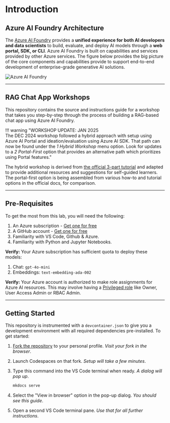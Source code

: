 # Introduction

## Azure AI Foundry Architecture

The [Azure AI Foundry](https://learn.microsoft.com/en-us/azure/ai-studio/concepts/architecture) provides a **unified experience for both AI developers and data scientists** to build, evaluate, and deploy AI models through a **web portal, SDK, or CLI**. Azure AI Foundry is built on capabilities and services provided by other Azure services. The figure below provides the big picture of the core components and capabilities provide to support end-to-end development of enterprise-grade generative AI solutions.

![Azure AI Foundry](https://learn.microsoft.com/en-us/azure/ai-studio/media/concepts/ai-studio-architecture.png)

---

## RAG Chat App Workshops

This repository contains the source and instructions guide for a workshop that takes you step-by-step through the process of building a RAG-based chat app using Azure AI Foundry. 

!!! warning "WORKSHOP UPDATE: JAN 2025<br/> The DEC 2024 workshop followed a hybrid approach with setup using Azure AI Portal and ideation/evaluation using Azure AI SDK. That path can now be found under the _1 Hybrid Workshop_ menu option. Look  for updates to a _2 Portal-First_ option that provides an alternative path which prioritizes using Portal features."

The hybrid workshop is derived from [the official 3-part tutorial](https://learn.microsoft.com/azure/ai-studio/tutorials/copilot-sdk-create-resources) and adapted to provide additional resources and suggestions for self-guided learners. The portal-first option is being assembled from various how-to and tutorial options in the official docs, for comparison.

---

## Pre-Requisites

To get the most from this lab, you will need the following:

1. An Azure subscription - [Get one for free](https://aka.ms/azure/free)
1. A GitHub account - [Get one for free](https://github.com/signup)
1. Familiarity with VS Code, Github & Azure.
1. Familiarity with Python and Jupyter Notebooks.


**Verify:** Your Azure subscription has sufficient quota to deploy these models:

1. Chat: `gpt-4o-mini` 
1. Embeddings: `text-embedding-ada-002`

**Verify:** Your Azure account is authorized to make role assignments for Azure AI resources. This may involve having a [Privileged role](https://learn.microsoft.com/azure/role-based-access-control/built-in-roles#user-access-administrator) like Owner, User Access Admin or RBAC Admin.

---

## Getting Started

This repository is instrumented with a `devcontainer.json` to give you a development environment with all required dependencies pre-installed. To get started:

1. [Fork the repository](https://github.com/nitya/azure-ai-rag-workshop) to your personal profile. _Visit your fork in the browser_.

1. Launch Codespaces on that fork. _Setup will take a few minutes_.
1. Type this command into the VS Code terminal when ready. _A dialog will pop up_.

    ```bash title=""
    mkdocs serve
    ```

1. Select the "View in browser" option in the pop-up dialog. _You should see this guide_.

1. Open a second VS Code terminal pane. _Use that for all further instructions_.

